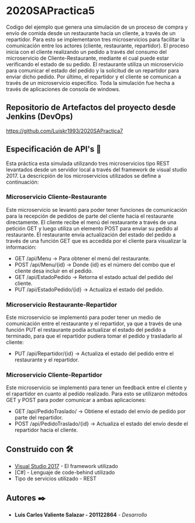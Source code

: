 # 2020SAPractica5
Codigo del ejemplo que genera una simulación de un proceso de compra y envío de comida desde un restaurante hacia un cliente, a través de un repartidor. Para esto se implementaron tres microservicios para facilitar la comunicación entre los actores (cliente, restaurante, repartidor). El proceso inicia con el cliente realizando un pedido a través del consumo del microservicio de Cliente-Restaurante, mediante el cual puede estar verificando el estado de su pedido. El restaurante utiliza un microservicio para comunicar el estado del pedido y la solicitud de un repartidor para enviar dicho pedido. Por último, el repartidor y el cliente se comunican a través de un microservicio específico. Toda la simulación fue hecha a través de aplicaciones de consola de windows. 

## Repositorio de Artefactos del proyecto desde Jenkins (DevOps)
https://github.com/Luiskr1993/2020SAPractica7

## Especificación de API's 🚀
Esta práctica esta simulada utilizando tres microservicios tipo REST levantados desde un servidor local a través del framework de visual studio 2017. La descricpión de los microservicios utilizados se define a continuación:

### Microservicio Cliente-Restaurante
Este microservicio se levantó para poder tener funciones de comunicación para la recepción de pedidos de parte del cliente hacia el restaurante directamente. El cliente recibe el menú del restaurante a través de una petición GET y luego utiliza un elemento POST para enviar su pedido al restaurante. El restaurante envía actualización del estado del pedido a través de una función GET que es accedida por el cliente para visualizar la información: 

* GET /api/Menu -> Para obtener el menú del restaurante.
* POST /api/Menu/{id} -> Donde {id} es el número del combo que el cliente desa incluir en el pedido.
* GET /api/EstadoPedido -> Retorna el estado actual del pedido del cliente.
* PUT /api/EstadoPedido/{id} -> Actualiza el estado del pedido. 

### Microservicio Restaurante-Repartidor
Este microservicio se implementó para poder tener un medio de comunicación entre el restaurante y el repartidor, ya que a través de una función PUT el restaurante podía actualizar el estado del pedido a terminado, para que el repartidor pudiera tomar el pedido y trasladarlo al cliente:

* PUT /api/Repartidor/{id} -> Actualiza el estado del pedido entre el restaurante y el repartidor.

### Microservicio Cliente-Repartidor
Este microservicio se implementó para tener un feedback entre el cliente y el rapartidor en cuanto al pedido realizado. Para esto se utilizaron métodos GET y POST para poder comunicar a ambas aplicaciones:

* GET /api/PedidoTraslado/ -> Obtiene el estado del envío de pedido por parte del repartidor.
* POST /api/PedidoTraslado/{id} -> Actualiza el estado del envío desde el repartidor hacia el cliente.

## Construido con 🛠️

* [Visual Studio 2017](https://visualstudio.microsoft.com/es/) - El framework utilizado
* [C#] - Lenguaje de code-behind utilizado
* Tipo de servicios utilizado - REST

## Autores ✒️


* **Luis Carlos Valiente Salazar - 201122864** - *Desarrollo*
